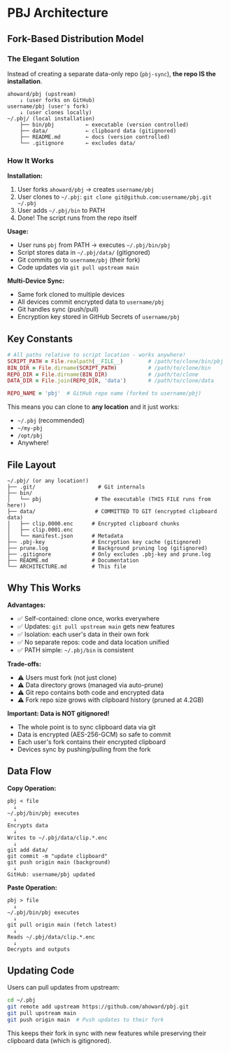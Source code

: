 # PBJ Architecture

## Fork-Based Distribution Model

### The Elegant Solution

Instead of creating a separate data-only repo (`pbj-sync`), **the repo IS the installation**.

```
ahoward/pbj (upstream)
    ↓ (user forks on GitHub)
username/pbj (user's fork)
    ↓ (user clones locally)
~/.pbj/ (local installation)
    ├── bin/pbj          ← executable (version controlled)
    ├── data/            ← clipboard data (gitignored)
    ├── README.md        ← docs (version controlled)
    └── .gitignore       ← excludes data/
```

### How It Works

**Installation:**
1. User forks `ahoward/pbj` → creates `username/pbj`
2. User clones to `~/.pbj`: `git clone git@github.com:username/pbj.git ~/.pbj`
3. User adds `~/.pbj/bin` to PATH
4. Done! The script runs from the repo itself

**Usage:**
- User runs `pbj` from PATH → executes `~/.pbj/bin/pbj`
- Script stores data in `~/.pbj/data/` (gitignored)
- Git commits go to `username/pbj` (their fork)
- Code updates via `git pull upstream main`

**Multi-Device Sync:**
- Same fork cloned to multiple devices
- All devices commit encrypted data to `username/pbj`
- Git handles sync (push/pull)
- Encryption key stored in GitHub Secrets of `username/pbj`

## Key Constants

```ruby
# All paths relative to script location - works anywhere!
SCRIPT_PATH = File.realpath(__FILE__)        # /path/to/clone/bin/pbj
BIN_DIR = File.dirname(SCRIPT_PATH)          # /path/to/clone/bin
REPO_DIR = File.dirname(BIN_DIR)             # /path/to/clone
DATA_DIR = File.join(REPO_DIR, 'data')       # /path/to/clone/data

REPO_NAME = 'pbj'  # GitHub repo name (forked to username/pbj)
```

This means you can clone to **any location** and it just works:
- `~/.pbj` (recommended)
- `~/my-pbj`
- `/opt/pbj`
- Anywhere!

## File Layout

```
~/.pbj/ (or any location!)
├── .git/                    # Git internals
├── bin/
│   └── pbj                 # The executable (THIS FILE runs from here!)
├── data/                   # COMMITTED TO GIT (encrypted clipboard data)
│   ├── clip.0000.enc      # Encrypted clipboard chunks
│   ├── clip.0001.enc
│   └── manifest.json      # Metadata
├── .pbj-key               # Encryption key cache (gitignored)
├── prune.log              # Background pruning log (gitignored)
├── .gitignore             # Only excludes .pbj-key and prune.log
├── README.md              # Documentation
└── ARCHITECTURE.md        # This file
```

## Why This Works

**Advantages:**
- ✅ Self-contained: clone once, works everywhere
- ✅ Updates: `git pull upstream main` gets new features
- ✅ Isolation: each user's data in their own fork
- ✅ No separate repos: code and data location unified
- ✅ PATH simple: `~/.pbj/bin` is consistent

**Trade-offs:**
- ⚠️ Users must fork (not just clone)
- ⚠️ Data directory grows (managed via auto-prune)
- ⚠️ Git repo contains both code and encrypted data
- ⚠️ Fork repo size grows with clipboard history (pruned at 4.2GB)

**Important: Data is NOT gitignored!**
- The whole point is to sync clipboard data via git
- Data is encrypted (AES-256-GCM) so safe to commit
- Each user's fork contains their encrypted clipboard
- Devices sync by pushing/pulling from the fork

## Data Flow

**Copy Operation:**
```
pbj < file
  ↓
~/.pbj/bin/pbj executes
  ↓
Encrypts data
  ↓
Writes to ~/.pbj/data/clip.*.enc
  ↓
git add data/
git commit -m "update clipboard"
git push origin main (background)
  ↓
GitHub: username/pbj updated
```

**Paste Operation:**
```
pbj > file
  ↓
~/.pbj/bin/pbj executes
  ↓
git pull origin main (fetch latest)
  ↓
Reads ~/.pbj/data/clip.*.enc
  ↓
Decrypts and outputs
```

## Updating Code

Users can pull updates from upstream:

```bash
cd ~/.pbj
git remote add upstream https://github.com/ahoward/pbj.git
git pull upstream main
git push origin main  # Push updates to their fork
```

This keeps their fork in sync with new features while preserving their clipboard data (which is gitignored).
